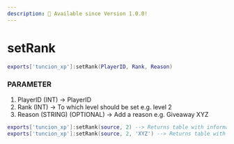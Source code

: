 ```yaml
---
description: 🔧 Available since Version 1.0.0!
---
```


# setRank

```lua title="Export Syntax"
exports['tuncion_xp']:setRank(PlayerID, Rank, Reason)
```

### PARAMETER

1. PlayerID <span className="color-blue">(INT)</span> <span className="color-orange">-> PlayerID</span>
2. Rank <span className="color-blue">(INT)</span> <span className="color-orange">-> To which level should be set  e.g. level 2</span>
3. Reason <span className="color-blue">(STRING) (OPTIONAL)</span> <span className="color-orange">-> Add a reason e.g. Giveaway XYZ</span>

```lua
exports['tuncion_xp']:setRank(source, 2) --> Returns table with information
exports['tuncion_xp']:setRank(source, 2, 'XYZ') --> Returns table with information
```
